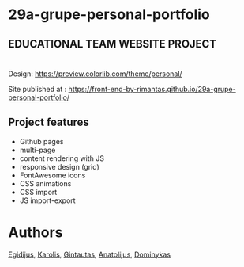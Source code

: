 # 29a-grupe-personal-portfolio

## EDUCATIONAL TEAM WEBSITE PROJECT 

#

Design: https://preview.colorlib.com/theme/personal/ 

Site published at : https://front-end-by-rimantas.github.io/29a-grupe-personal-portfolio/

## Project features

- Github pages
- multi-page
- content rendering with JS
- responsive design (grid)
- FontAwesome icons
- CSS animations
- CSS import
- JS import-export


# Authors

[Egidijus](https://github.com/full-stack-nodejs),
[Karolis](https://github.com/KKaciusis),
[Gintautas](https://github.com/gikeris),
[Anatolijus](https://github.com/AnatolijusZ),
[Dominykas](https://github.com/domsau-dev)

